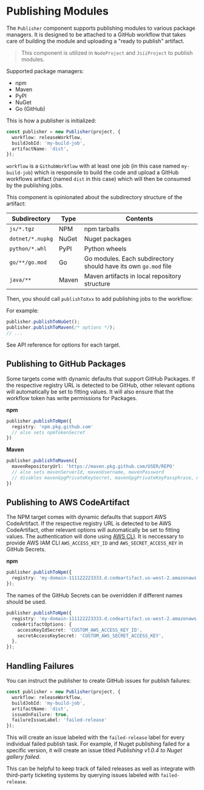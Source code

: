 # Publishing Modules

The `Publisher` component supports publishing modules to various package
managers. It is designed to be attached to a GitHub workflow that takes care of
building the module and uploading a "ready to publish" artifact.

> This component is utilized in `NodeProject` and `JsiiProject` to publish modules.

Supported package managers:

- npm
- Maven
- PyPI
- NuGet
- Go (GitHub)

This is how a publisher is initialized:

```ts
const publisher = new Publisher(project, {
  workflow: releaseWorkflow,
  buildJobId: 'my-build-job',
  artifactName: 'dist',
});
```

`workflow` is a `GithubWorkflow` with at least one job (in this case named `my-build-job`) which is responsile to build the code and upload a GitHub workflows artifact (named `dist` in this case) which will then be consumed by the publishing jobs.

This component is opinionated about the subdirectory structure of the artifact:

|Subdirectory|Type|Contents|
|-|-|-|
|`js/*.tgz`|NPM|npm tarballs
|`dotnet/*.nupkg`|NuGet|Nuget packages
|`python/*.whl`|PyPI|Python wheels
|`go/**/go.mod`|Go|Go modules. Each subdirectory should have its own `go.mod` file
|`java/**`|Maven|Maven artifacts in local repository structure

Then, you should call `publishToXxx` to add publishing jobs to the workflow:

For example:

```ts
publisher.publishToNuGet();
publisher.publishToMaven(/* options */);
// ...
```

See API reference for options for each target.

## Publishing to GitHub Packages

Some targets come with dynamic defaults that support GitHub Packages.
If the respective registry URL is detected to be GitHub, other relevant options will automatically be set to fitting values.
It will also ensure that the workflow token has write permissions for Packages.

**npm**
```ts
publisher.publishToNpm({
  registry: 'npm.pkg.github.com'
  // also sets npmTokenSecret
})
```

**Maven**
```ts
publisher.publishToMaven({
  mavenRepositoryUrl: 'https://maven.pkg.github.com/USER/REPO'
  // also sets mavenServerId, mavenUsername, mavenPassword
  // disables mavenGpgPrivateKeySecret, mavenGpgPrivateKeyPassphrase, mavenStagingProfileId
})
```

## Publishing to AWS CodeArtifact

The NPM target comes with dynamic defaults that support AWS CodeArtifact.
If the respective registry URL is detected to be AWS CodeArtifact, other relevant options will automatically be set to fitting values.
The authentication will done using [AWS CLI](https://docs.aws.amazon.com/codeartifact/latest/ug/tokens-authentication.html). It is neccessary to provide AWS IAM CLI `AWS_ACCESS_KEY_ID` and `AWS_SECRET_ACCESS_KEY` in GitHub Secrets.

**npm**
```ts
publisher.publishToNpm({ 
  registry: 'my-domain-111122223333.d.codeartifact.us-west-2.amazonaws.com/npm/my_repo/',
});
```

The names of the GitHub Secrets can be overridden if different names should be used.
```ts
publisher.publishToNpm({ 
  registry: 'my-domain-111122223333.d.codeartifact.us-west-2.amazonaws.com/npm/my_repo/',
  codeArtifactOptions: {
    accessKeyIdSecret: 'CUSTOM_AWS_ACCESS_KEY_ID',
    secretAccessKeySecret: 'CUSTOM_AWS_SECRET_ACCESS_KEY',
  },
});
```
## Handling Failures

You can instruct the publisher to create GitHub issues for publish failures:

```ts
const publisher = new Publisher(project, {
  workflow: releaseWorkflow,
  buildJobId: 'my-build-job',
  artifactName: 'dist',
  issueOnFailure: true,
  failureIssueLabel: 'failed-release'
});
```

This will create an issue labeled with the `failed-release` label for every individual failed publish task.
For example, if Nuget publishing failed for a specific version, it will create an issue titled *Publishing v1.0.4 to Nuget gallery failed*.

This can be helpful to keep track of failed releases as well as integrate with third-party ticketing systems by querying issues labeled with `failed-release`.
